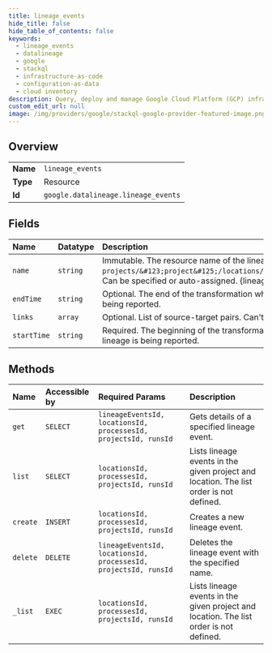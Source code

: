 ```yaml
---
title: lineage_events
hide_title: false
hide_table_of_contents: false
keywords:
  - lineage_events
  - datalineage
  - google    
  - stackql
  - infrastructure-as-code
  - configuration-as-data
  - cloud inventory
description: Query, deploy and manage Google Cloud Platform (GCP) infrastructure and resources using SQL
custom_edit_url: null
image: /img/providers/google/stackql-google-provider-featured-image.png
---
```

  
    

## Overview
<table><tbody>
<tr><td><b>Name</b></td><td><code>lineage_events</code></td></tr>
<tr><td><b>Type</b></td><td>Resource</td></tr>
<tr><td><b>Id</b></td><td><code>google.datalineage.lineage_events</code></td></tr>
</tbody></table>

## Fields
| Name | Datatype | Description |
|:-----|:---------|:------------|
| `name` | `string` | Immutable. The resource name of the lineage event. Format: `projects/&#123;project&#125;/locations/&#123;location&#125;/processes/&#123;process&#125;/runs/&#123;run&#125;/lineageEvents/&#123;lineage_event&#125;`. Can be specified or auto-assigned. &#123;lineage_event&#125; must be not longer than 200 characters and only contain characters in a set: `a-zA-Z0-9_-:.` |
| `endTime` | `string` | Optional. The end of the transformation which resulted in this lineage event. For streaming scenarios, it should be the end of the period from which the lineage is being reported. |
| `links` | `array` | Optional. List of source-target pairs. Can't contain more than 100 tuples. |
| `startTime` | `string` | Required. The beginning of the transformation which resulted in this lineage event. For streaming scenarios, it should be the beginning of the period from which the lineage is being reported. |
## Methods
| Name | Accessible by | Required Params | Description |
|:-----|:--------------|:----------------|:------------|
| `get` | `SELECT` | `lineageEventsId, locationsId, processesId, projectsId, runsId` | Gets details of a specified lineage event. |
| `list` | `SELECT` | `locationsId, processesId, projectsId, runsId` | Lists lineage events in the given project and location. The list order is not defined. |
| `create` | `INSERT` | `locationsId, processesId, projectsId, runsId` | Creates a new lineage event. |
| `delete` | `DELETE` | `lineageEventsId, locationsId, processesId, projectsId, runsId` | Deletes the lineage event with the specified name. |
| `_list` | `EXEC` | `locationsId, processesId, projectsId, runsId` | Lists lineage events in the given project and location. The list order is not defined. |
